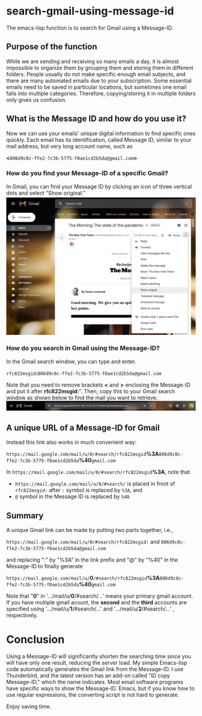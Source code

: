 # search-gmail-using-message-id
The emacs-lisp function is to search for Gmail using a Message-ID.

## Purpose of the function
While we are sending and receiving so many emails a day, it is almost impossible to organize them by grouping them and storing them in different folders. People usually do not make specific enough email subjects, and there are many automated emails due to your subscription. Some essential emails need to be saved in particular locations, but sometimes one email falls into multiple categories. Therefore, copying/storing it in multiple folders only gives us confusion.

## What is the Message ID and how do you use it?
Now we can use your emails' unique digital information to find specific ones quickly.  Each email has its identification, called Message ID, similar to your mail address, but very long account name, such as

<strong><</strong>`806d9c0c-ffe2-7c3b-5775-f0ae1cd2b5da@gmail.com`<strong>></strong>

### How do you find your Message-ID of a specific Gmail?
In Gmail, you can find your Message ID by clicking an icon of three vertical dots and select "Show original."
![alt text](https://github.com/enphysoft/search-gmail-using-message-id/blob/main/images/Gmail-show-original.png)

### How do you search in Gmail using the Message-ID?
In the Gmail search window, you can type and enter.

`rfc822msgid`<strong>:</strong>`806d9c0c-ffe2-7c3b-5775-f0ae1cd2b5da@gmail.com`

Note that you need to remove brackets <strong><</strong> and <strong>></strong> enclosing the Message-ID and put it after <strong>rfc822msgid:</strong>".
Then, copy this to your Gmail search window as shown below to find the mail you want to retrieve.
![alt text](https://github.com/enphysoft/search-gmail-using-message-id/blob/main/images/Gmail-search-using-message-id.png)

## A unique URL of a Message-ID for Gmail
Instead this link also works in much convenient way:

`https://mail.google.com/mail/u/0/#search/rfc822msgid`<strong>%3A</strong>`806d9c0c-ffe2-7c3b-5775-f0ae1cd2b5da`<strong>%40</strong>`gmail.com`

In `https://mail.google.com/mail/u/0/#search/rfc822msgid`<strong>%3A</strong>, 
note that 
- `https://mail.google.com/mail/u/0/#search/` is placed in front of `rfc822msgid:` after `:` symbol is replaced by `%3A`, and
- `@` symbol in the Message ID is replaced by `%40`.

## Summary
A unique Gmail link can be made by putting two parts together, i.e.,

`https://mail.google.com/mail/u/0/#search/rfc822msgid:` and `806d9c0c-ffe2-7c3b-5775-f0ae1cd2b5da@gmail.com`

and replacing ":" by "%3A" in the link prefix and "@" by "%40" in the Message-ID to finally generate

`https://mail.google.com/mail/u/`<strong>0</strong>`/#search/rfc822msgid`<strong>%3A</strong>`806d9c0c-ffe2-7c3b-5775-f0ae1cd2b5da`<strong>%40</strong>`gmail.com`

Note that "<strong>0</strong>" in '.../mail/u/<strong>0</strong>/#search/...' means your primary gmail account.  If you have multiple gmail acount, the <strong>second</strong> and the <strong>third</strong> accounts are specified using '.../mail/u/<strong>1</strong>/#search/...' and '.../mail/u/<strong>2</strong>/#search/...' , respectively. 

# Conclusion 
Using a Message-ID will significantly shorten the searching time since you will have only one result, reducing the server load. My simple Emacs-lisp code automatically generates the Gmail link from the Message-ID. I use Thunderbird, and the latest version has an add-on called "ID copy Message-ID," which the name indicates. Most email software programs have specific ways to show the Message-ID. Emacs, but if you know how to use regular expressions, the converting script is not hard to generate.

Enjoy saving time. 
 
 
